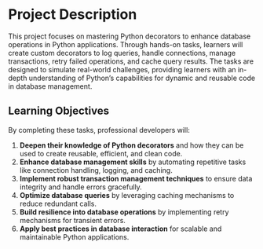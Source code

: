 # Project Description

This project focuses on mastering Python decorators to enhance database operations in Python applications. Through hands-on tasks, learners will create custom decorators to log queries, handle connections, manage transactions, retry failed operations, and cache query results. The tasks are designed to simulate real-world challenges, providing learners with an in-depth understanding of Python’s capabilities for dynamic and reusable code in database management.

## Learning Objectives

By completing these tasks, professional developers will:

1. **Deepen their knowledge of Python decorators** and how they can be used to create reusable, efficient, and clean code.
2. **Enhance database management skills** by automating repetitive tasks like connection handling, logging, and caching.
3. **Implement robust transaction management techniques** to ensure data integrity and handle errors gracefully.
4. **Optimize database queries** by leveraging caching mechanisms to reduce redundant calls.
5. **Build resilience into database operations** by implementing retry mechanisms for transient errors.
6. **Apply best practices in database interaction** for scalable and maintainable Python applications.
